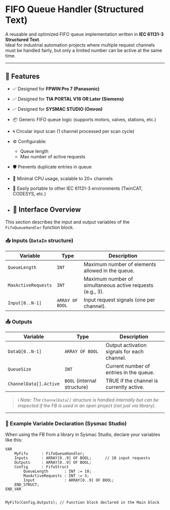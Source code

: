 # FIFO Queue Handler (Structured Text)

A reusable and optimized FIFO queue implementation written in **IEC 61131-3 Structured Text**.  
Ideal for industrial automation projects where multiple request channels must be handled fairly, but only a limited number can be active at the same time.

---

## 🚀 Features

- ✅ Designed for **FPWIN Pro 7 (Panasonic)**
- ✅ Designed for **TIA PORTAL V16 OR Later (Siemens)**
- ✅ Designed for **SYSMAC STUDIO (Omron)**
- 📦 Generic FIFO queue logic (supports motors, valves, stations, etc.)
- 🌀 Circular input scan (1 channel processed per scan cycle)
- ⚙️ Configurable:
  - Queue length
  - Max number of active requests
- 🛡️ Prevents duplicate entries in queue
- 🔧 Minimal CPU usage, scalable to 20+ channels
- 🧩 Easily portable to other IEC 61131-3 environments (TwinCAT, CODESYS, etc.)

- ## 🧠 Interface Overview

This section describes the input and output variables of the `FifoQueueHandler` function block.

### 📥 Inputs (`DataIn` structure)
| Variable | Type | Description |
|----------|------|-------------|
| `QueueLength`         | `INT`     | Maximum number of elements allowed in the queue. |
| `MaxActiveRequests`   | `INT`     | Maximum number of simultaneous active requests (e.g., 3). |
| `Input[0..N-1]`       | `ARRAY OF BOOL` | Input request signals (one per channel). |

### 📤 Outputs
| Variable | Type | Description |
|----------|------|-------------|
| `DataQ[0..N-1]`        | `ARRAY OF BOOL` | Output activation signals for each channel. |
| `QueueSize`           | `INT`            | Current number of entries in the queue. |
| `ChannelData[].Active` | `BOOL` (internal structure) | TRUE if the channel is currently active. |

> ℹ️ *Note: The `ChannelData[]` structure is handled internally but can be inspected if the FB is used in an open project (not just via library).*

---

### 🔧 Example Variable Declaration (Sysmac Studio)

When using the FB from a library in Sysmac Studio, declare your variables like this:

```structured-text
VAR
    MyFifo      : FifoQueueHandler;
    Inputs      : ARRAY[0..9] OF BOOL;      // 10 input requests
    Outputs     : ARRAY[0..9] OF BOOL;
    Config      : FifoStruct
        QueueLength       : INT := 10;
        MaxActiveRequests : INT := 3;
        Input             : ARRAY[0..9] OF BOOL;
    END_STRUCT;
END_VAR


MyFifo(Config,Outputs); // Function block declared in the Main block

